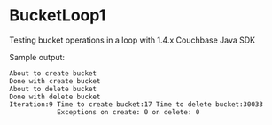 # BucketLoop1
Testing bucket operations in a loop with 1.4.x Couchbase Java SDK

Sample output:

```
About to create bucket
Done with create bucket
About to delete bucket
Done with delete bucket
Iteration:9 Time to create bucket:17 Time to delete bucket:30033
            Exceptions on create: 0 on delete: 0
```
